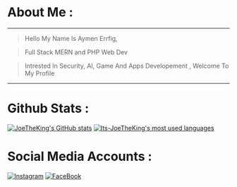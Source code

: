 # About Me :
---------------
> Hello My Name Is Aymen Errfig,

> Full Stack MERN and PHP Web Dev

> Intrested In Security, AI, Game And Apps Developement ,
> Welcome To My Profile
---------------

# Github Stats :

[![JoeTheKing's GitHub stats](https://github-readme-stats.vercel.app/api?username=Its-JoeTheKing&count_private=true&show_icons=true&hide=issues&hide_border=true&theme=algolia)](https://github.com/Its-JoeTheKing?tab=repositories)  [![Its-JoeTheKing's most used languages](https://github-readme-stats.vercel.app/api/top-langs/?username=Its-JoeTheKing&theme=tokyonight)](https://github.com/Its-JoeTheKing?tab=repositories) 

# Social Media Accounts :

[![Instagram](https://img.shields.io/badge/Instagram-%23E4405F.svg?style=for-the-badge&logo=Instagram&logoColor=white)](https://www.instagram.com/joe_san_king/)
[![FaceBook](https://img.shields.io/badge/Facebook-1877F2?style=for-the-badge&logo=facebook&logoColor=white)](https://www.facebook.com/Joeboy.Root/)
